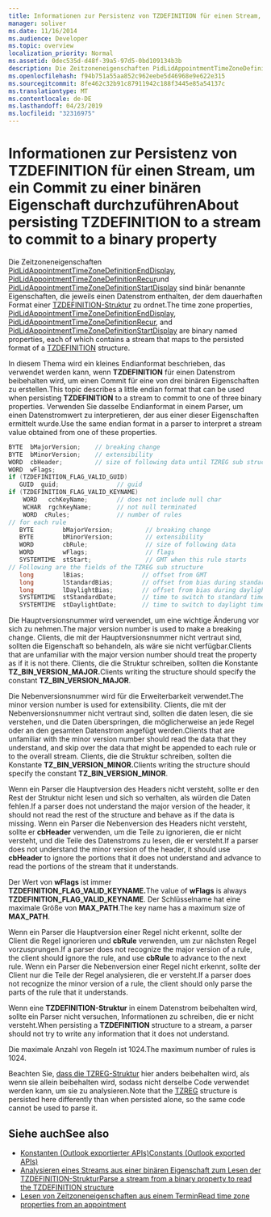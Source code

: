 ```yaml
---
title: Informationen zur Persistenz von TZDEFINITION für einen Stream, um ein Commit zu einer binären Eigenschaft durchzuführen
manager: soliver
ms.date: 11/16/2014
ms.audience: Developer
ms.topic: overview
localization_priority: Normal
ms.assetid: 0dec535d-d48f-39a5-97d5-0bd109134b3b
description: Die Zeitzoneneigenschaften PidLidAppointmentTimeZoneDefinitionEndDisplay, PidLidAppointmentTimeZoneDefinitionRecur und PidLidAppointmentTimeZoneDefinitionStartDisplay sind binär benannte Eigenschaften, die jeweils einen Datenstrom enthalten, der dem dauerhaften Format einer TZDEFINITION-Struktur zu ordnet.
ms.openlocfilehash: f94b751a55aa852c962eebe5d46968e9e622e315
ms.sourcegitcommit: 8fe462c32b91c87911942c188f3445e85a54137c
ms.translationtype: MT
ms.contentlocale: de-DE
ms.lasthandoff: 04/23/2019
ms.locfileid: "32316975"
---
```

# <a name="about-persisting-tzdefinition-to-a-stream-to-commit-to-a-binary-property"></a><span data-ttu-id="a28ae-103">Informationen zur Persistenz von TZDEFINITION für einen Stream, um ein Commit zu einer binären Eigenschaft durchzuführen</span><span class="sxs-lookup"><span data-stu-id="a28ae-103">About persisting TZDEFINITION to a stream to commit to a binary property</span></span>

<span data-ttu-id="a28ae-104">Die Zeitzoneneigenschaften [PidLidAppointmentTimeZoneDefinitionEndDisplay](https://msdn.microsoft.com/library/7b6193cb-612b-408e-b9bc-285df313e2cc%28Office.15%29.aspx), [PidLidAppointmentTimeZoneDefinitionRecur](https://msdn.microsoft.com/library/52fd57a0-9e34-4452-9ecd-2acb454446c9%28Office.15%29.aspx)und [PidLidAppointmentTimeZoneDefinitionStartDisplay](https://msdn.microsoft.com/library/08239670-3211-420c-99d7-0056ed967cb8%28Office.15%29.aspx) sind binär benannte Eigenschaften, die jeweils einen Datenstrom enthalten, der dem dauerhaften Format einer [TZDEFINITION-Struktur](tzdefinition.md) zu ordnet.</span><span class="sxs-lookup"><span data-stu-id="a28ae-104">The time zone properties, [PidLidAppointmentTimeZoneDefinitionEndDisplay](https://msdn.microsoft.com/library/7b6193cb-612b-408e-b9bc-285df313e2cc%28Office.15%29.aspx), [PidLidAppointmentTimeZoneDefinitionRecur](https://msdn.microsoft.com/library/52fd57a0-9e34-4452-9ecd-2acb454446c9%28Office.15%29.aspx), and [PidLidAppointmentTimeZoneDefinitionStartDisplay](https://msdn.microsoft.com/library/08239670-3211-420c-99d7-0056ed967cb8%28Office.15%29.aspx) are binary named properties, each of which contains a stream that maps to the persisted format of a [TZDEFINITION](tzdefinition.md) structure.</span></span> 
  
<span data-ttu-id="a28ae-105">In diesem Thema wird ein kleines Endianformat beschrieben, das verwendet werden kann, wenn **TZDEFINITION** für einen Datenstrom beibehalten wird, um einen Commit für eine von drei binären Eigenschaften zu erstellen.</span><span class="sxs-lookup"><span data-stu-id="a28ae-105">This topic describes a little endian format that can be used when persisting **TZDEFINITION** to a stream to commit to one of three binary properties.</span></span> <span data-ttu-id="a28ae-106">Verwenden Sie dasselbe Endianformat in einem Parser, um einen Datenstromwert zu interpretieren, der aus einer dieser Eigenschaften ermittelt wurde.</span><span class="sxs-lookup"><span data-stu-id="a28ae-106">Use the same endian format in a parser to interpret a stream value obtained from one of these properties.</span></span> 
  
```cpp
BYTE  bMajorVersion;    // breaking change
BYTE  bMinorVersion;    // extensibility
WORD  cbHeader;         // size of following data until TZREG sub structure
WORD  wFlags;
if (TZDEFINITION_FLAG_VALID_GUID)
   GUID  guid;                // guid
if (TZDEFINITION_FLAG_VALID_KEYNAME)     
    WORD   cchKeyName;        // does not include null char
    WCHAR  rgchKeyName;       // not null terminated
    WORD  cRules;             // number of rules
// for each rule
   BYTE        bMajorVersion;         // breaking change
   BYTE        bMinorVersion;         // extensibility
   WORD        cbRule;                // size of following data
   WORD        wFlags;                // flags
   SYSTEMTIME  stStart;               // GMT when this rule starts
// Following are the fields of the TZREG sub structure
   long        lBias;                // offset from GMT
   long        lStandardBias;        // offset from bias during standard time
   long        lDaylightBias;        // offset from bias during daylight time
   SYSTEMTIME  stStandardDate;       // time to switch to standard time
   SYSTEMTIME  stDaylightDate;       // time to switch to daylight time
```

<span data-ttu-id="a28ae-107">Die Hauptversionsnummer wird verwendet, um eine wichtige Änderung vor sich zu nehmen.</span><span class="sxs-lookup"><span data-stu-id="a28ae-107">The major version number is used to make a breaking change.</span></span> <span data-ttu-id="a28ae-108">Clients, die mit der Hauptversionsnummer nicht vertraut sind, sollten die Eigenschaft so behandeln, als wäre sie nicht verfügbar.</span><span class="sxs-lookup"><span data-stu-id="a28ae-108">Clients that are unfamiliar with the major version number should treat the property as if it is not there.</span></span> <span data-ttu-id="a28ae-109">Clients, die die Struktur schreiben, sollten die Konstante **TZ_BIN_VERSION_MAJOR.**</span><span class="sxs-lookup"><span data-stu-id="a28ae-109">Clients writing the structure should specify the constant **TZ_BIN_VERSION_MAJOR**.</span></span> 
  
<span data-ttu-id="a28ae-110">Die Nebenversionsnummer wird für die Erweiterbarkeit verwendet.</span><span class="sxs-lookup"><span data-stu-id="a28ae-110">The minor version number is used for extensibility.</span></span> <span data-ttu-id="a28ae-111">Clients, die mit der Nebenversionsnummer nicht vertraut sind, sollten die daten lesen, die sie verstehen, und die Daten überspringen, die möglicherweise an jede Regel oder an den gesamten Datenstrom angefügt werden.</span><span class="sxs-lookup"><span data-stu-id="a28ae-111">Clients that are unfamiliar with the minor version number should read the data that they understand, and skip over the data that might be appended to each rule or to the overall stream.</span></span> <span data-ttu-id="a28ae-112">Clients, die die Struktur schreiben, sollten die Konstante **TZ_BIN_VERSION_MINOR.**</span><span class="sxs-lookup"><span data-stu-id="a28ae-112">Clients writing the structure should specify the constant **TZ_BIN_VERSION_MINOR**.</span></span> 
  
<span data-ttu-id="a28ae-113">Wenn ein Parser die Hauptversion des Headers nicht versteht, sollte er den Rest der Struktur nicht lesen und sich so verhalten, als würden die Daten fehlen.</span><span class="sxs-lookup"><span data-stu-id="a28ae-113">If a parser does not understand the major version of the header, it should not read the rest of the structure and behave as if the data is missing.</span></span> <span data-ttu-id="a28ae-114">Wenn ein Parser die Nebenversion des Headers nicht versteht, sollte er **cbHeader** verwenden, um die Teile zu ignorieren, die er nicht versteht, und die Teile des Datenstroms zu lesen, die er versteht.</span><span class="sxs-lookup"><span data-stu-id="a28ae-114">If a parser does not understand the minor version of the header, it should use **cbHeader** to ignore the portions that it does not understand and advance to read the portions of the stream that it understands.</span></span> 
  
<span data-ttu-id="a28ae-115">Der Wert von **wFlags** ist immer **TZDEFINITION_FLAG_VALID_KEYNAME.**</span><span class="sxs-lookup"><span data-stu-id="a28ae-115">The value of **wFlags** is always **TZDEFINITION_FLAG_VALID_KEYNAME**.</span></span> <span data-ttu-id="a28ae-116">Der Schlüsselname hat eine maximale Größe von **MAX_PATH**.</span><span class="sxs-lookup"><span data-stu-id="a28ae-116">The key name has a maximum size of **MAX_PATH**.</span></span> 
  
<span data-ttu-id="a28ae-117">Wenn ein Parser die Hauptversion einer Regel nicht erkennt, sollte der Client die Regel ignorieren und **cbRule** verwenden, um zur nächsten Regel vorzusprungen.</span><span class="sxs-lookup"><span data-stu-id="a28ae-117">If a parser does not recognize the major version of a rule, the client should ignore the rule, and use **cbRule** to advance to the next rule.</span></span> <span data-ttu-id="a28ae-118">Wenn ein Parser die Nebenversion einer Regel nicht erkennt, sollte der Client nur die Teile der Regel analysieren, die er versteht.</span><span class="sxs-lookup"><span data-stu-id="a28ae-118">If a parser does not recognize the minor version of a rule, the client should only parse the parts of the rule that it understands.</span></span> 
  
<span data-ttu-id="a28ae-119">Wenn eine **TZDEFINITION-Struktur** in einem Datenstrom beibehalten wird, sollte ein Parser nicht versuchen, Informationen zu schreiben, die er nicht versteht.</span><span class="sxs-lookup"><span data-stu-id="a28ae-119">When persisting a **TZDEFINITION** structure to a stream, a parser should not try to write any information that it does not understand.</span></span> 
  
<span data-ttu-id="a28ae-120">Die maximale Anzahl von Regeln ist 1024.</span><span class="sxs-lookup"><span data-stu-id="a28ae-120">The maximum number of rules is 1024.</span></span>
  
<span data-ttu-id="a28ae-121">Beachten Sie, [dass die TZREG-Struktur](tzreg.md) hier anders beibehalten wird, als wenn sie allein beibehalten wird, sodass nicht derselbe Code verwendet werden kann, um sie zu analysieren.</span><span class="sxs-lookup"><span data-stu-id="a28ae-121">Note that the [TZREG](tzreg.md) structure is persisted here differently than when persisted alone, so the same code cannot be used to parse it.</span></span> 
  
## <a name="see-also"></a><span data-ttu-id="a28ae-122">Siehe auch</span><span class="sxs-lookup"><span data-stu-id="a28ae-122">See also</span></span>

- [<span data-ttu-id="a28ae-123">Konstanten (Outlook exportierter APIs)</span><span class="sxs-lookup"><span data-stu-id="a28ae-123">Constants (Outlook exported APIs)</span></span>](constants-outlook-exported-apis.md)
- [<span data-ttu-id="a28ae-124">Analysieren eines Streams aus einer binären Eigenschaft zum Lesen der TZDEFINITION-Struktur</span><span class="sxs-lookup"><span data-stu-id="a28ae-124">Parse a stream from a binary property to read the TZDEFINITION structure</span></span>](how-to-parse-stream-from-binary-property-to-read-tzdefinition-structure.md)
- [<span data-ttu-id="a28ae-125">Lesen von Zeitzoneneigenschaften aus einem Termin</span><span class="sxs-lookup"><span data-stu-id="a28ae-125">Read time zone properties from an appointment</span></span>](how-to-read-time-zone-properties-from-an-appointment.md)

